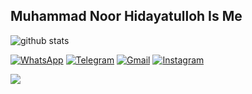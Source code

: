 
## Muhammad Noor Hidayatulloh Is Me

![github stats](https://github-readme-stats.vercel.app/api?username=DarkLocuts&show_icons=true&theme=transparent)

[![WhatsApp](https://img.shields.io/badge/WhatsApp-25D366?style=for-the-badge&logo=whatsapp&logoColor=white)](https://wa.me/6281456140392)
[![Telegram](https://img.shields.io/badge/Telegram-26A5E4?style=for-the-badge&logo=telegram&logoColor=white)](https://www.t.me/darklocuts)
[![Gmail](https://img.shields.io/badge/Gmail-EA4335?style=for-the-badge&logo=gmail&logoColor=white)](mailto:muhammadnoorhidayatulloh@gmail.com.com?subject=github_message)
[![Instagram](https://img.shields.io/badge/Instagram-CA377D?style=for-the-badge&logo=instagram&logoColor=white)](https://www.instagram.com/nr_hda0?r=nametag)

![](https://komarev.com/ghpvc/?username=DarkLocuts&color=green&label=Views)
